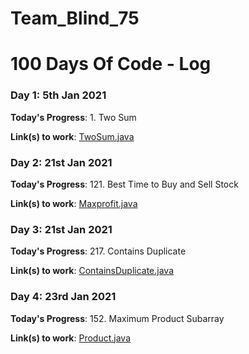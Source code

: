 # Team_Blind_75
# 100 Days Of Code - Log

### Day 1: 5th Jan 2021

**Today's Progress**: 1. Two Sum

**Link(s) to work**: [TwoSum.java](https://github.com/TheGaneshkumawat/Team_Blind_75/blob/main/src/com/example/blind/TwoSum.java)

### Day 2: 21st Jan 2021

**Today's Progress**: 121. Best Time to Buy and Sell Stock

**Link(s) to work**: [Maxprofit.java](https://github.com/TheGaneshkumawat/Team_Blind_75/blob/main/src/com/example/blind/Maxprofit.java)

### Day 3: 21st Jan 2021

**Today's Progress**: 217. Contains Duplicate

**Link(s) to work**: [ContainsDuplicate.java](https://github.com/TheGaneshkumawat/Team_Blind_75/blob/main/src/com/example/blind/ContainsDuplicate.java)

### Day 4: 23rd Jan 2021

**Today's Progress**: 152. Maximum Product Subarray

**Link(s) to work**: [Product.java](https://github.com/TheGaneshkumawat/Team_Blind_75/blob/main/src/com/example/blind/Product.java)
